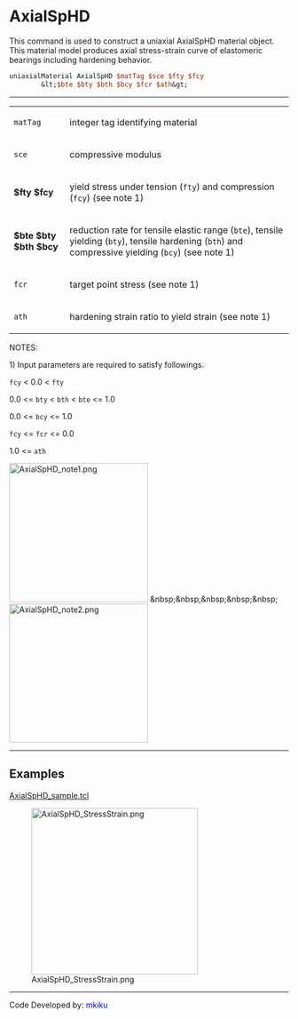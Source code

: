 # AxialSpHD

<p>This command is used to construct a uniaxial AxialSpHD material
object. This material model produces axial stress-strain curve of
elastomeric bearings including hardening behavior.</p>

```tcl
uniaxialMaterial AxialSpHD $matTag $sce $fty $fcy
        &lt;$bte $bty $bth $bcy $fcr $ath&gt;
```
<hr />
<table>
<tbody>
<tr class="odd">
<td><code class="parameter-table-variable">matTag</code></td>
<td><p>integer tag identifying material</p></td>
</tr>
<tr class="even">
<td><code class="parameter-table-variable">sce</code></td>
<td><p>compressive modulus</p></td>
</tr>
<tr class="odd">
<td><p><strong>$fty $fcy</strong></p></td>
<td><p>yield stress under tension (<code class="tcl-variable">fty</code>) and
compression (<code class="tcl-variable">fcy</code>) (see note 1)</p></td>
</tr>
<tr class="even">
<td><p><strong>$bte $bty $bth $bcy</strong></p></td>
<td><p>reduction rate for tensile elastic range (<code class="tcl-variable">bte</code>),
tensile yielding (<code class="tcl-variable">bty</code>), tensile hardening
(<code class="tcl-variable">bth</code>) and compressive yielding (<code class="tcl-variable">bcy</code>)
(see note 1)</p></td>
</tr>
<tr class="odd">
<td><code class="parameter-table-variable">fcr</code></td>
<td><p>target point stress (see note 1)</p></td>
</tr>
<tr class="even">
<td><code class="parameter-table-variable">ath</code></td>
<td><p>hardening strain ratio to yield strain (see note 1)</p></td>
</tr>
</tbody>
</table>
<p>NOTES:</p>
<p>1) Input parameters are required to satisfy followings.</p>
<p><code class="tcl-variable">fcy</code> &lt; 0.0 &lt; <code class="tcl-variable">fty</code></p>
<p>0.0 &lt;= <code class="tcl-variable">bty</code> &lt; <code class="tcl-variable">bth</code> &lt;
<code class="tcl-variable">bte</code> &lt;= 1.0</p>
<p>0.0 &lt;= <code class="tcl-variable">bcy</code> &lt;= 1.0</p>
<p><code class="tcl-variable">fcy</code> &lt;= <code class="tcl-variable">fcr</code> &lt;= 0.0</p>
<p>1.0 &lt;= <code class="tcl-variable">ath</code></p>
<p><img src="/OpenSeesRT/contrib/static/AxialSpHD_note1.png" title="AxialSpHD_note1.png"
width="250" alt="AxialSpHD_note1.png" />
&amp;nbsp;&amp;nbsp;&amp;nbsp;&amp;nbsp;&amp;nbsp; <img
src="AxialSpHD_note2.png" title="AxialSpHD_note2.png" width="250"
alt="AxialSpHD_note2.png" /></p>
<hr />

## Examples

<p><a href="Media:AxialSpHD_sample.tcl"
title="wikilink">AxialSpHD_sample.tcl</a></p>
<figure>
<img src="/OpenSeesRT/contrib/static/AxialSpHD_StressStrain.png" title="AxialSpHD_StressStrain.png"
width="300" alt="AxialSpHD_StressStrain.png" />
<figcaption aria-hidden="true">AxialSpHD_StressStrain.png</figcaption>
</figure>
<hr />
<p>Code Developed by: <span style="color:blue"> mkiku
</span></p>
